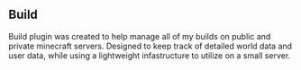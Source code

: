 ## Build
Build plugin was created to help manage all of my builds on public and private minecraft servers.
Designed to keep track of detailed world data and user data, while using a lightweight infastructure to utilize on a small server.
